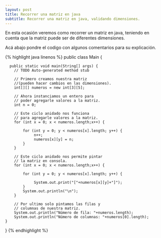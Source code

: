 ```yaml
---
layout: post
title: Recorrer una matriz en java
subtitle: Recorrer una matriz en java, validando dimensiones.
---
```


En esta ocasión veremos como recorrer un matriz en java, teniendo en cuenta que la matriz puede ser de diferentes dimensiones.

Acá abajo pondre el codigo con algunos comentarios para su explicación.

{% highlight java linenos %}
public class Main {

	  public static void main(String[] args) {
		// TODO Auto-generated method stub

		// Primero creamos nuestra matriz 
		//(pueden hacer cambios en las dimensiones).
		int[][] numeros = new int[3][5];

		// Ahora instanciamos un entero para
		// poder agregarle valores a la matriz.
		int n = 0;

		// Este ciclo anidado nos funciona
		// para agregarle valores a la matriz.
		for (int x = 0; x < numeros.length;x++) {

			for (int y = 0; y < numeros[x].length; y++) {
				 n++;
				 numeros[x][y] = n;
			}   
		}

		// Este ciclo anidado nos permite pintar
		// la matriz en consola.
		for (int x = 0; x < numeros.length;x++) {

			for (int y = 0; y < numeros[x].length; y++) {

				 System.out.print("["+numeros[x][y]+"]");
			}
			System.out.println("\n");
		}

		// Por ultimo solo pintamos las filas y
		// columnas de nuestra matriz.				
		System.out.println("Número de fila: "+numeros.length);
		System.out.println("Número de columnas: "+numeros[0].length);  
	}
}
{% endhighlight %}